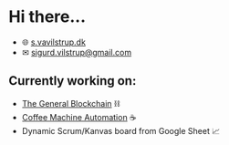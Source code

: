 # Hi there...
- 🌐 [s.vavilstrup.dk](https://s.vavilstrup.dk/)
- ✉ sigurd.vilstrup@gmail.com

## Currently working on:
* [The General Blockchain](https://github.com/SigurdVilstrup/TheGeneralBlockchain) ⛓
* [Coffee Machine Automation](https://github.com/SigurdVilstrup/Smart-Coffee) ☕
* Dynamic Scrum/Kanvas board from Google Sheet 📈

